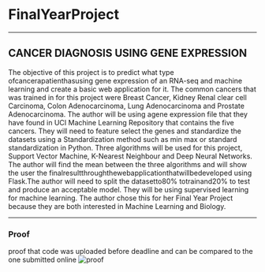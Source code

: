 # FinalYearProject
-----
## CANCER DIAGNOSIS USING GENE EXPRESSION 

The objective of this project is to predict what type ofcancerapatienthasusing gene expression of an RNA-seq and machine learning and create a basic web application for it. The common cancers that was trained in for this project were Breast Cancer, Kidney Renal clear cell Carcinoma, Colon Adenocarcinoma, Lung Adenocarcinoma and Prostate Adenocarcinoma. The author will be using agene expression file that they have found in UCI Machine Learning Repository that contains the five cancers. They will need to feature select the genes and standardize the datasets using a Standardization method such as min max or standard standardization in Python. Three algorithms will be used for this project, Support Vector Machine, K-Nearest Neighbour and Deep Neural Networks. The author will find the mean between the three algorithms and will show the user the finalresultthroughthewebapplicationthatwillbedeveloped using Flask.The author will need to split the datasetto80% totrainand20% to test and produce an acceptable model. They will be using supervised learning for machine learning. The author chose this for her Final Year Project because they are both interested in Machine Learning and Biology. 

-----
### Proof
proof that code was uploaded before deadline and can be compared to the one submitted online
![proof](https://user-images.githubusercontent.com/23324954/49981219-b8565e00-ff4e-11e8-8cb0-ca90a00681ab.png)
